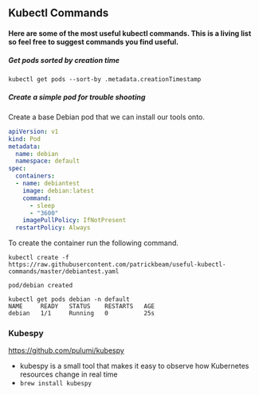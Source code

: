 ## Kubectl Commands

#### Here are some of the most useful kubectl commands. This is a living list so feel free to suggest commands you find useful. 

##### Get pods sorted by creation time
`kubectl get pods --sort-by .metadata.creationTimestamp`


##### Create a simple pod for trouble shooting
Create a base Debian pod that we can install our tools onto.

```yaml
apiVersion: v1
kind: Pod
metadata:
  name: debian
  namespace: default
spec:
  containers:
  - name: debiantest
    image: debian:latest
    command:
      - sleep
      - "3600"
    imagePullPolicy: IfNotPresent
  restartPolicy: Always
```

To create the container run the following command.
```
kubectl create -f https://raw.githubusercontent.com/patrickbeam/useful-kubectl-commands/master/debiantest.yaml
```
```
pod/debian created

kubectl get pods debian -n default
NAME     READY   STATUS    RESTARTS   AGE
debian   1/1     Running   0          25s
```

### Kubespy
https://github.com/pulumi/kubespy
- kubespy is a small tool that makes it easy to observe how Kubernetes resources change in real time
- `brew install kubespy`

